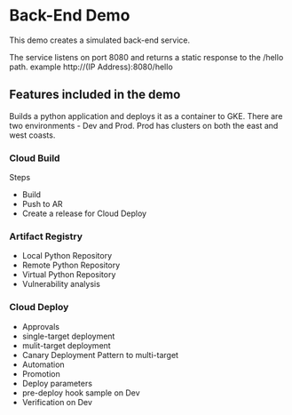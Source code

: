 # Back-End Demo

This demo creates a simulated back-end service.

The service listens on port 8080 and returns a static response to the /hello path. example http://(IP Address):8080/hello

## Features included in the demo

Builds a python application and deploys it as a container to GKE.  There are two environments - Dev and Prod.  Prod has clusters on both the east and west coasts.

### Cloud Build
Steps
- Build
- Push to AR
- Create a release for Cloud Deploy

### Artifact Registry
- Local Python Repository
- Remote Python Repository
- Virtual Python Repository
- Vulnerability analysis

### Cloud Deploy
- Approvals
- single-target deployment
- mulit-target deployment
- Canary Deployment Pattern to multi-target
- Automation
- Promotion
- Deploy parameters
- pre-deploy hook sample on Dev
- Verification on Dev
